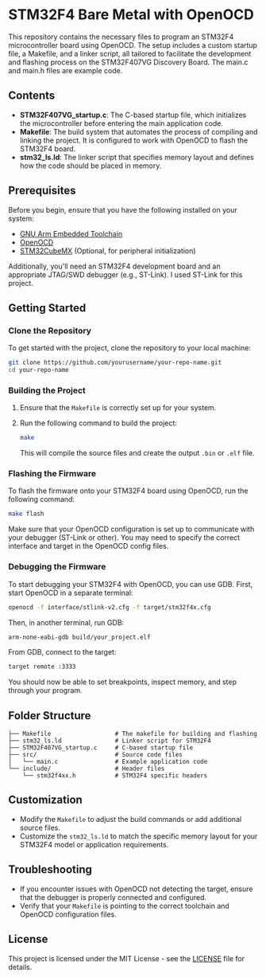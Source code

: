 # STM32F4 Bare Metal with OpenOCD

This repository contains the necessary files to program an STM32F4 microcontroller board using OpenOCD. The setup includes a custom startup file, a Makefile, and a linker script, all tailored to facilitate the development and flashing process on the STM32F407VG Discovery Board. The main.c and main.h files are example code.

## Contents

- **STM32F407VG_startup.c**: The C-based startup file, which initializes the microcontroller before entering the main application code.
- **Makefile**: The build system that automates the process of compiling and linking the project. It is configured to work with OpenOCD to flash the STM32F4 board.
- **stm32_ls.ld**: The linker script that specifies memory layout and defines how the code should be placed in memory.

## Prerequisites

Before you begin, ensure that you have the following installed on your system:

- [GNU Arm Embedded Toolchain](https://developer.arm.com/tools-and-software/open-source-software/developer-tools/gnu-toolchain/gnu-rm)
- [OpenOCD](http://openocd.org/)
- [STM32CubeMX](https://www.st.com/en/development-tools/stm32cubemx.html) (Optional, for peripheral initialization)

Additionally, you'll need an STM32F4 development board and an appropriate JTAG/SWD debugger (e.g., ST-Link). I used ST-Link for this project.

## Getting Started

### Clone the Repository

To get started with the project, clone the repository to your local machine:

```bash
git clone https://github.com/yourusername/your-repo-name.git
cd your-repo-name
```

### Building the Project

1. Ensure that the `Makefile` is correctly set up for your system.
2. Run the following command to build the project:

   ```bash
   make
   ```

   This will compile the source files and create the output `.bin` or `.elf` file.

### Flashing the Firmware

To flash the firmware onto your STM32F4 board using OpenOCD, run the following command:

```bash
make flash
```

Make sure that your OpenOCD configuration is set up to communicate with your debugger (ST-Link or other). You may need to specify the correct interface and target in the OpenOCD config files.

### Debugging the Firmware

To start debugging your STM32F4 with OpenOCD, you can use GDB. First, start OpenOCD in a separate terminal:

```bash
openocd -f interface/stlink-v2.cfg -f target/stm32f4x.cfg
```

Then, in another terminal, run GDB:

```bash
arm-none-eabi-gdb build/your_project.elf
```

From GDB, connect to the target:

```bash
target remote :3333
```

You should now be able to set breakpoints, inspect memory, and step through your program.

## Folder Structure

```plaintext
├── Makefile                  # The makefile for building and flashing
├── stm32_ls.ld               # Linker script for STM32F4
├── STM32F407VG_startup.c     # C-based startup file
├── src/                      # Source code files
│   └── main.c                # Example application code
└── include/                  # Header files
    └── stm32f4xx.h           # STM32F4 specific headers
```

## Customization

- Modify the `Makefile` to adjust the build commands or add additional source files.
- Customize the `stm32_ls.ld` to match the specific memory layout for your STM32F4 model or application requirements.

## Troubleshooting

- If you encounter issues with OpenOCD not detecting the target, ensure that the debugger is properly connected and configured.
- Verify that your `Makefile` is pointing to the correct toolchain and OpenOCD configuration files.

## License

This project is licensed under the MIT License - see the [LICENSE](LICENSE) file for details.
